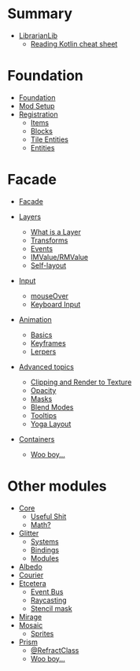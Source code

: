 # Summary

- [LibrarianLib](./librarianlib.md)
  - [Reading Kotlin cheat sheet](./reading_kotlin.md)

# Foundation

- [Foundation]()
- [Mod Setup]()
- [Registration]()
  - [Items]()
  - [Blocks]()
  - [Tile Entities]()
  - [Entities]()

# Facade

- [Facade]()
- [Layers]()
  - [What is a Layer]()
  - [Transforms]()
  - [Events]()
  - [IMValue/RMValue]()
  - [Self-layout]()

- [Input]()
  - [mouseOver]()
  - [Keyboard Input]()

- [Animation]()
  - [Basics]()
  - [Keyframes]()
  - [Lerpers]()

- [Advanced topics]()
  - [Clipping and Render to Texture]()
  - [Opacity]()
  - [Masks]()
  - [Blend Modes]()
  - [Tooltips]()
  - [Yoga Layout]()

- [Containers]()
  - [Woo boy…]()

# Other modules

- [Core]()
  - [Useful Shit]()
  - [Math?]()
- [Glitter]()
  - [Systems]()
  - [Bindings]()
  - [Modules]()
- [Albedo]()
- [Courier](./courier/README.md)
- [Etcetera](./etcetera/README.md)
  - [Event Bus](./etcetera/event_bus.md)
  - [Raycasting](./etcetera/raycasting.md)
  - [Stencil mask](./etcetera/stencil_mask.md)
- [Mirage]()
- [Mosaic]()
  - [Sprites]()
- [Prism](./prism/README.md)
  - [@RefractClass](./prism/refract_class.md)
  - [Woo boy…]()

